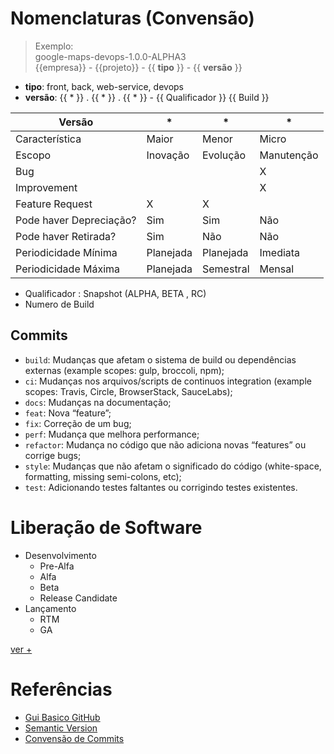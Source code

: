 # Nomenclaturas (Convensão)

> Exemplo: <br>
>  google-maps-devops-1.0.0-ALPHA3 <br>
> {{empresa}} - {{projeto}} - {{ **tipo** }} - {{ **versão** }}

- **tipo**: front, back, web-service, devops
- **versão**: {{ * }} . {{ * }} . {{ * }} - {{ Qualificador }} {{ Build }}

| Versão                                            | *         | *         | *         |
|---                                                |---        |---        |---        |
|Característica	                                    |Maior	    |Menor	    |Micro  	  |
|Escopo	                                            |Inovação	  |Evolução	  |Manutenção	|
|Bug                                                |	          |           | X	        |
|Improvement			                                  |           |           | X         |	
|Feature Request	                                  | X	        | X         |           |		
|Pode haver Depreciação?	                          | Sim       | Sim       | Não       |	
|Pode haver Retirada?	                              | Sim       | Não       | Não       |	
|Periodicidade Mínima	                              | Planejada	| Planejada	| Imediata	|
|Periodicidade Máxima	                              | Planejada	| Semestral	| Mensal    |

- Qualificador : Snapshot (ALPHA, BETA , RC)
- Numero de Build

## Commits

- `build`: Mudanças que afetam o sistema de build ou dependências externas (example scopes: gulp, broccoli, npm);
- `ci`: Mudanças nos arquivos/scripts de continuos integration (example scopes: Travis, Circle, BrowserStack, SauceLabs);
- `docs`: Mudanças na documentação;
- `feat`: Nova “feature”;
- `fix`: Correção de um bug;
- `perf`: Mudança que melhora performance;
- `refactor`: Mudança no código que não adiciona novas “features” ou corrige bugs;
- `style`: Mudanças que não afetam o significado do código (white-space, formatting, missing semi-colons, etc);
- `test`: Adicionando testes faltantes ou corrigindo testes existentes.

# Liberação de Software
- Desenvolvimento
  - Pre-Alfa
  - Alfa
  - Beta
  - Release Candidate
- Lançamento
  - RTM
  - GA

[ver +](https://pt.wikipedia.org/wiki/Ciclo_de_vida_de_libera%C3%A7%C3%A3o_de_software)

# Referências
- [Gui Basico GitHub](https://medium.com/enext-ideas/convens%C3%A3o-de-nomenclatura-no-bitbucket-github-dad1acb0b026)
- [Semantic Version](https://semver.org/)
- [Convensão de Commits](https://www.conventionalcommits.org/en/v1.0.0/#summary)
